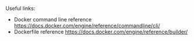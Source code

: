 Useful links:
 - Docker command line reference https://docs.docker.com/engine/reference/commandline/cli/
 - Dockerfile reference https://docs.docker.com/engine/reference/builder/


